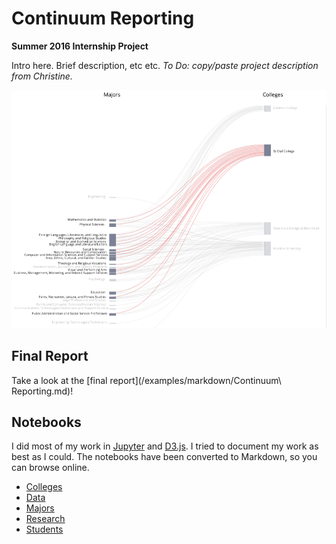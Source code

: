 Continuum Reporting
===

**Summer 2016 Internship Project**

Intro here. Brief description, etc etc.
*To Do: copy/paste project description from Christine.*

![Example: Colleges & Majors](/examples/sankey-colleges/sankey-college.png)

## Final Report

Take a look at the [final report](/examples/markdown/Continuum\ Reporting.md)!

## Notebooks

I did most of my work in [Jupyter](http://jupyter.org/) and [D3.js](https://d3js.org/). I tried to document my work as best as I could. The notebooks have been converted to Markdown, so you can browse online.
  - [Colleges](/examples/markdown/colleges.md)
  - [Data](/examples/markdown/data.md)
  - [Majors](/examples/markdown/majors.md)
  - [Research](/examples/markdown/research.md)
  - [Students](/examples/markdown/students.md)

